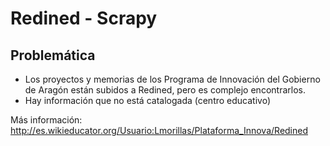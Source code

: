 # Redined - Scrapy

## Problemática
* Los proyectos y memorias de los Programa de Innovación del Gobierno de Aragón están subidos
a Redined, pero es complejo encontrarlos.
* Hay información que no está catalogada (centro educativo)

Más información: http://es.wikieducator.org/Usuario:Lmorillas/Plataforma_Innova/Redined


